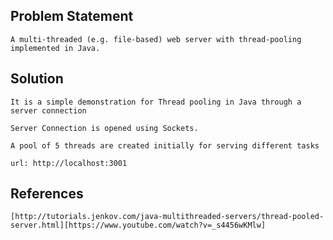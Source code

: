 ## Problem Statement
	A multi-threaded (e.g. file-based) web server with thread-pooling implemented in Java.

## Solution
	It is a simple demonstration for Thread pooling in Java through a server connection

	Server Connection is opened using Sockets.

	A pool of 5 threads are created initially for serving different tasks

	url: http://localhost:3001
	

## References
	[http://tutorials.jenkov.com/java-multithreaded-servers/thread-pooled-server.html][https://www.youtube.com/watch?v=_s4456wKMlw]
